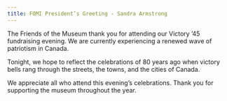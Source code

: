 ```yaml
---
title: FOMI President’s Greeting - Sandra Armstrong
---
```


The Friends of the Museum thank you for attending our Victory ’45 fundraising evening. We are currently experiencing a renewed wave of patriotism in Canada.

Tonight, we hope to reflect the celebrations of 80 years ago when victory bells rang through the streets, the towns, and the cities of Canada.

We appreciate all who attend this evening’s celebrations. Thank you for supporting the museum throughout the year.
